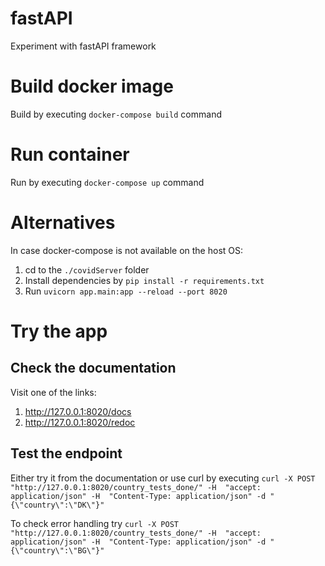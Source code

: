 # fastAPI
Experiment with fastAPI framework


# Build docker image

Build by executing `docker-compose build` command

# Run container

Run by executing `docker-compose up` command

# Alternatives
In case docker-compose is not available on the host OS:

1. cd to the `./covidServer` folder
2. Install dependencies by `pip install -r requirements.txt`
3. Run `uvicorn app.main:app --reload --port 8020` 

# Try the app

## Check the documentation
Visit one of the links:
1. http://127.0.0.1:8020/docs
2. http://127.0.0.1:8020/redoc

## Test the endpoint 
Either try it from the documentation or use curl by executing 
`curl -X POST "http://127.0.0.1:8020/country_tests_done/" -H  "accept: application/json" -H  "Content-Type: application/json" -d "{\"country\":\"DK\"}"`

To check error handling try
`curl -X POST "http://127.0.0.1:8020/country_tests_done/" -H  "accept: application/json" -H  "Content-Type: application/json" -d "{\"country\":\"BG\"}"`
